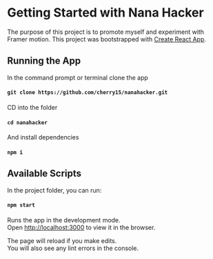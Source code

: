 # Getting Started with Nana Hacker

The purpose of this project is to promote myself and experiment with Framer motion. 
This project was bootstrapped with [Create React App](https://github.com/facebook/create-react-app).

## Running the App

In the command prompt or terminal clone the app

#### `git clone https://github.com/cherry15/nanahacker.git`

CD into the folder

#### `cd nanahacker`

And install dependencies

#### `npm i`

## Available Scripts

In the project folder, you can run:

#### `npm start`

Runs the app in the development mode.\
Open [http://localhost:3000](http://localhost:3000) to view it in the browser.

The page will reload if you make edits.\
You will also see any lint errors in the console.

